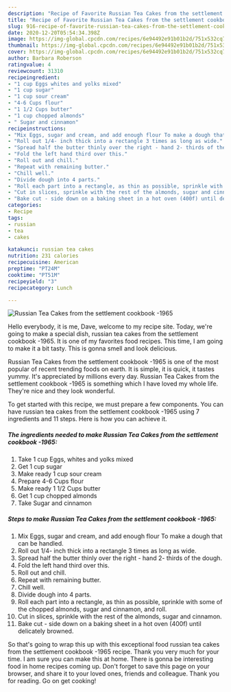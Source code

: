 ```yaml
---
description: "Recipe of Favorite Russian Tea Cakes from the settlement cookbook -1965"
title: "Recipe of Favorite Russian Tea Cakes from the settlement cookbook -1965"
slug: 916-recipe-of-favorite-russian-tea-cakes-from-the-settlement-cookbook-1965
date: 2020-12-20T05:54:34.398Z
image: https://img-global.cpcdn.com/recipes/6e94492e91b01b2d/751x532cq70/russian-tea-cakes-from-the-settlement-cookbook-1965-recipe-main-photo.jpg
thumbnail: https://img-global.cpcdn.com/recipes/6e94492e91b01b2d/751x532cq70/russian-tea-cakes-from-the-settlement-cookbook-1965-recipe-main-photo.jpg
cover: https://img-global.cpcdn.com/recipes/6e94492e91b01b2d/751x532cq70/russian-tea-cakes-from-the-settlement-cookbook-1965-recipe-main-photo.jpg
author: Barbara Roberson
ratingvalue: 4
reviewcount: 31310
recipeingredient:
- "1 cup Eggs whites and yolks mixed"
- "1 cup sugar"
- "1 cup sour cream"
- "4-6 Cups flour"
- "1 1/2 Cups butter"
- "1 cup chopped almonds"
- " Sugar and cinnamon"
recipeinstructions:
- "Mix Eggs, sugar and cream, and add enough flour To make a dough that can be handled."
- "Roll out 1/4- inch thick into a rectangle 3 times as long as wide."
- "Spread half the butter thinly over the right - hand 2- thirds of the dough."
- "Fold the left hand third over this."
- "Roll out and chill."
- "Repeat with remaining butter."
- "Chill well."
- "Divide dough into 4 parts."
- "Roll each part into a rectangle, as thin as possible, sprinkle with some of the chopped almonds, sugar and cinnamon, and roll."
- "Cut in slices, sprinkle with the rest of the almonds, sugar and cinnamon."
- "Bake cut - side down on a baking sheet in a hot oven (400f) until delicately browned."
categories:
- Recipe
tags:
- russian
- tea
- cakes

katakunci: russian tea cakes 
nutrition: 231 calories
recipecuisine: American
preptime: "PT24M"
cooktime: "PT51M"
recipeyield: "3"
recipecategory: Lunch

---
```



![Russian Tea Cakes from the settlement cookbook -1965](https://img-global.cpcdn.com/recipes/6e94492e91b01b2d/751x532cq70/russian-tea-cakes-from-the-settlement-cookbook-1965-recipe-main-photo.jpg)

Hello everybody, it is me, Dave, welcome to my recipe site. Today, we're going to make a special dish, russian tea cakes from the settlement cookbook -1965. It is one of my favorites food recipes. This time, I am going to make it a bit tasty. This is gonna smell and look delicious.



Russian Tea Cakes from the settlement cookbook -1965 is one of the most popular of recent trending foods on earth. It is simple, it is quick, it tastes yummy. It's appreciated by millions every day. Russian Tea Cakes from the settlement cookbook -1965 is something which I have loved my whole life. They're nice and they look wonderful.


To get started with this recipe, we must prepare a few components. You can have russian tea cakes from the settlement cookbook -1965 using 7 ingredients and 11 steps. Here is how you can achieve it.

<!--inarticleads1-->

##### The ingredients needed to make Russian Tea Cakes from the settlement cookbook -1965:

1. Take 1 cup Eggs, whites and yolks mixed
1. Get 1 cup sugar
1. Make ready 1 cup sour cream
1. Prepare 4-6 Cups flour
1. Make ready 1 1/2 Cups butter
1. Get 1 cup chopped almonds
1. Take  Sugar and cinnamon




<!--inarticleads2-->

##### Steps to make Russian Tea Cakes from the settlement cookbook -1965:

1. Mix Eggs, sugar and cream, and add enough flour To make a dough that can be handled.
1. Roll out 1/4- inch thick into a rectangle 3 times as long as wide.
1. Spread half the butter thinly over the right - hand 2- thirds of the dough.
1. Fold the left hand third over this.
1. Roll out and chill.
1. Repeat with remaining butter.
1. Chill well.
1. Divide dough into 4 parts.
1. Roll each part into a rectangle, as thin as possible, sprinkle with some of the chopped almonds, sugar and cinnamon, and roll.
1. Cut in slices, sprinkle with the rest of the almonds, sugar and cinnamon.
1. Bake cut - side down on a baking sheet in a hot oven (400f) until delicately browned.




So that's going to wrap this up with this exceptional food russian tea cakes from the settlement cookbook -1965 recipe. Thank you very much for your time. I am sure you can make this at home. There is gonna be interesting food in home recipes coming up. Don't forget to save this page on your browser, and share it to your loved ones, friends and colleague. Thank you for reading. Go on get cooking!
